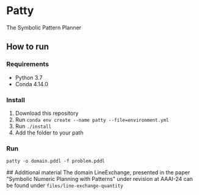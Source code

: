 # Patty
The Symbolic Pattern Planner

## How to run

### Requirements
* Python 3.7
* Conda 4.14.0

### Install
1. Download this repository
2. Run ```conda env create --name patty --file=environment.yml```
3. Run ```./install```
4. Add the folder to your path

### Run
~~~
patty -o domain.pddl -f problem.pddl
~~~

## Additional material
The domain LineExchange, presented in the paper "Symbolic Numeric Planning with Patterns" under revision at AAAI-24 can be found under ```files/line-exchange-quantity```
